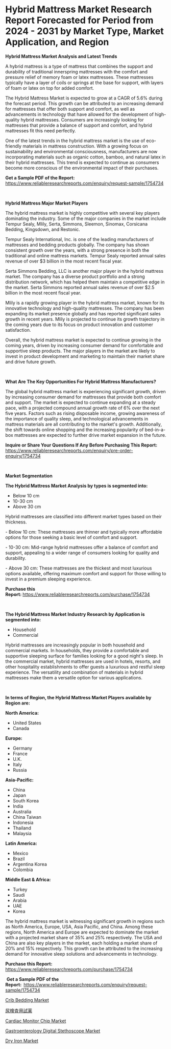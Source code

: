 <p><h1>Hybrid Mattress Market Research Report Forecasted for Period from 2024 -  2031 by Market Type, Market Application, and Region</h1></p><p><strong>Hybrid Mattress Market Analysis and Latest Trends</strong></p>
<p><p>A hybrid mattress is a type of mattress that combines the support and durability of traditional innerspring mattresses with the comfort and pressure relief of memory foam or latex mattresses. These mattresses typically have a layer of coils or springs at the base for support, with layers of foam or latex on top for added comfort.</p><p>The Hybrid Mattress Market is expected to grow at a CAGR of 5.6% during the forecast period. This growth can be attributed to an increasing demand for mattresses that offer both support and comfort, as well as advancements in technology that have allowed for the development of high-quality hybrid mattresses. Consumers are increasingly looking for mattresses that provide a balance of support and comfort, and hybrid mattresses fit this need perfectly.</p><p>One of the latest trends in the hybrid mattress market is the use of eco-friendly materials in mattress construction. With a growing focus on sustainability and environmental consciousness, manufacturers are now incorporating materials such as organic cotton, bamboo, and natural latex in their hybrid mattresses. This trend is expected to continue as consumers become more conscious of the environmental impact of their purchases.</p></p>
<p><strong>Get a Sample PDF of the Report:&nbsp;</strong> <a href="https://www.reliableresearchreports.com/enquiry/request-sample/1754734">https://www.reliableresearchreports.com/enquiry/request-sample/1754734</a></p>
<p>&nbsp;</p>
<p><strong>Hybrid Mattress Major Market Players</strong></p>
<p><p>The hybrid mattress market is highly competitive with several key players dominating the industry. Some of the major companies in the market include Tempur Sealy, Mlily, Serta, Simmons, Sleemon, Sinomax, Corsicana Bedding, Kingsdown, and Restonic.</p><p>Tempur Sealy International, Inc. is one of the leading manufacturers of mattresses and bedding products globally. The company has shown consistent growth over the years, with a strong presence in both the traditional and online mattress markets. Tempur Sealy reported annual sales revenue of over $3 billion in the most recent fiscal year.</p><p>Serta Simmons Bedding, LLC is another major player in the hybrid mattress market. The company has a diverse product portfolio and a strong distribution network, which has helped them maintain a competitive edge in the market. Serta Simmons reported annual sales revenue of over $2.5 billion in the most recent fiscal year.</p><p>Mlily is a rapidly growing player in the hybrid mattress market, known for its innovative technology and high-quality mattresses. The company has been expanding its market presence globally and has reported significant sales growth in recent years. Mlily is projected to continue its growth trajectory in the coming years due to its focus on product innovation and customer satisfaction.</p><p>Overall, the hybrid mattress market is expected to continue growing in the coming years, driven by increasing consumer demand for comfortable and supportive sleep products. The major players in the market are likely to invest in product development and marketing to maintain their market share and drive future growth.</p></p>
<p>&nbsp;</p>
<p><strong>What Are The Key Opportunities For Hybrid Mattress Manufacturers?</strong></p>
<p><p>The global hybrid mattress market is experiencing significant growth, driven by increasing consumer demand for mattresses that provide both comfort and support. The market is expected to continue expanding at a steady pace, with a projected compound annual growth rate of 6% over the next five years. Factors such as rising disposable income, growing awareness of the importance of quality sleep, and technological advancements in mattress materials are all contributing to the market's growth. Additionally, the shift towards online shopping and the increasing popularity of bed-in-a-box mattresses are expected to further drive market expansion in the future.</p></p>
<p><strong>Inquire or Share Your Questions If Any Before Purchasing This Report:</strong> <a href="https://www.reliableresearchreports.com/enquiry/pre-order-enquiry/1754734">https://www.reliableresearchreports.com/enquiry/pre-order-enquiry/1754734</a></p>
<p>&nbsp;</p>
<p><strong>Market Segmentation</strong></p>
<p><strong>The Hybrid Mattress Market Analysis by types is segmented into:</strong></p>
<p><ul><li>Below 10 cm</li><li>10-30 cm</li><li>Above 30 cm</li></ul></p>
<p><p>Hybrid mattresses are classified into different market types based on their thickness. </p><p>- Below 10 cm: These mattresses are thinner and typically more affordable options for those seeking a basic level of comfort and support.</p><p>- 10-30 cm: Mid-range hybrid mattresses offer a balance of comfort and support, appealing to a wider range of consumers looking for quality and durability.</p><p>- Above 30 cm: These mattresses are the thickest and most luxurious options available, offering maximum comfort and support for those willing to invest in a premium sleeping experience.</p></p>
<p><strong>Purchase this Report:&nbsp;</strong><a href="https://www.reliableresearchreports.com/purchase/1754734">https://www.reliableresearchreports.com/purchase/1754734</a></p>
<p>&nbsp;</p>
<p><strong>The Hybrid Mattress Market Industry Research by Application is segmented into:</strong></p>
<p><ul><li>Household</li><li>Commercial</li></ul></p>
<p><p>Hybrid mattresses are increasingly popular in both household and commercial markets. In households, they provide a comfortable and supportive sleeping surface for families looking for a good night's sleep. In the commercial market, hybrid mattresses are used in hotels, resorts, and other hospitality establishments to offer guests a luxurious and restful sleep experience. The versatility and combination of materials in hybrid mattresses make them a versatile option for various applications.</p></p>
<p>&nbsp;</p>
<p><strong>In terms of Region, the Hybrid Mattress Market Players available by Region are:</strong></p>
<p>
    <p> <strong> North America: </strong>
        <ul>
            <li>United States</li>
            <li>Canada</li>
        </ul>
        </p> 
    <p> <strong> Europe: </strong>
        <ul>
            <li>Germany</li>
            <li>France</li>
            <li>U.K.</li>
            <li>Italy</li>
            <li>Russia</li>
        </ul>
        </p> 
    <p> <strong> Asia-Pacific: </strong>
        <ul>
            <li>China</li>
            <li>Japan</li>
            <li>South Korea</li>
            <li>India</li>
            <li>Australia</li>
            <li>China Taiwan</li>
            <li>Indonesia</li>
            <li>Thailand</li>
            <li>Malaysia</li>
        </ul>
        </p> 
    <p> <strong> Latin America: </strong>
        <ul>
            <li>Mexico</li>
            <li>Brazil</li>
            <li>Argentina Korea</li>
            <li>Colombia</li>
        </ul>
        </p> 
    <p> <strong> Middle East & Africa: </strong>
        <ul>
            <li>Turkey</li>
            <li>Saudi</li>
            <li>Arabia</li>
            <li>UAE</li>
            <li>Korea</li>
        </ul>
    </p>
    </p>
<p><p>The hybrid mattress market is witnessing significant growth in regions such as North America, Europe, USA, Asia Pacific, and China. Among these regions, North America and Europe are expected to dominate the market with a projected market share of 35% and 25% respectively. The USA and China are also key players in the market, each holding a market share of 20% and 15% respectively. This growth can be attributed to the increasing demand for innovative sleep solutions and advancements in technology.</p></p>
<p><strong>Purchase this Report: </strong><a href="https://www.reliableresearchreports.com/purchase/1754734">https://www.reliableresearchreports.com/purchase/1754734</a></p>
<p>&nbsp;<strong>Get a Sample PDF of the Report:&nbsp;&nbsp;</strong><a href="https://www.reliableresearchreports.com/enquiry/request-sample/1754734">https://www.reliableresearchreports.com/enquiry/request-sample/1754734</a></p>
<p><strong></strong></p>
<p><p><a href="https://github.com/josesg55/Market-Research-Report-List-1/blob/main/crib-bedding-market.md">Crib Bedding Market</a></p><p><a href="https://github.com/xtkhtofdt934839/Market-Research-Report-List-1/blob/main/29971304604.md">尿検査用試薬</a></p><p><a href="https://issuu.com/reportprime-2/docs/cardiac-monitor-chip-market-size-2030.pptx">Cardiac Monitor Chip Market</a></p><p><a href="https://issuu.com/reportprime-2/docs/gastroenterology-digital-stethoscope-market-size-2">Gastroenterology Digital Stethoscope Market</a></p><p><a href="https://github.com/mancsybtousav/Market-Research-Report-List-1/blob/main/dry-iron-market.md">Dry Iron Market</a></p></p>